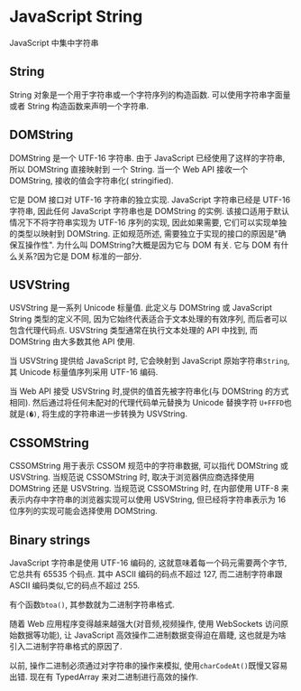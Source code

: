 # JavaScript String

JavaScript 中集中字符串

## String

String 对象是一个用于字符串或一个字符序列的构造函数. 可以使用字符串字面量或者 String 构造函数来声明一个字符串.

## DOMString

DOMString 是一个 UTF-16 字符串. 由于 JavaScript 已经使用了这样的字符串, 所以 DOMString 直接映射到 一个 String. 当一个 Web API 接收一个 DOMString, 接收的值会字符串化(
stringified).

它是 DOM 接口对 UTF-16 字符串的独立实现. JavaScript 字符串已经是 UTF-16 字符串, 因此任何 JavaScript 字符串也是 DOMString 的实例. 该接口适用于默认情况下不将字符串实现为 UTF-16
序列的实现, 因此如果需要, 它们可以实现单独的类型以映射到 DOMString. 正如规范所述, 需要独立于实现的接口的原因是"确保互操作性". 为什么叫 DOMString?大概是因为它与 DOM 有关. 它与 DOM 有什么关系?因为它是
DOM 标准的一部分.

## USVString

USVString 是一系列 Unicode 标量值. 此定义与 DOMString 或 JavaScript String 类型的定义不同, 因为它始终代表适合于文本处理的有效序列, 而后者可以包含代理代码点. USVString
类型通常在执行文本处理的 API 中找到, 而 DOMString 由大多数其他 API 使用.

当 USVString 提供给 JavaScript 时, 它会映射到 JavaScript 原始字符串`String`, 其 Unicode 标量值序列采用 UTF-16 编码.

当 Web API 接受 USVString 时,提供的值首先被字符串化(与 DOMString 的方式相同). 然后通过将任何未配对的代理代码单元替换为 Unicode 替换字符 `U+FFFD`也就是`(�)`, 将生成的字符串进一步转换为
USVString.

## CSSOMString

CSSOMString 用于表示 CSSOM 规范中的字符串数据, 可以指代 DOMString 或 USVString. 当规范说 CSSOMString 时, 取决于浏览器供应商选择使用 DOMString 还是 USVString. 当规范说
CSSOMString 时, 在内部使用 UTF-8 来表示内存中字符串的浏览器实现可以使用 USVString, 但已经将字符串表示为 16 位序列的实现可能会选择使用 DOMString.

## Binary strings

JavaScript 字符串是使用 UTF-16 编码的, 这就意味着每一个码元需要两个字节, 它总共有 65535 个码点. 其中 ASCII 编码的码点不超过 127, 而二进制字符串跟 ASCII 编码类似,它的码点不超过 255.

有个函数`btoa()`, 其参数就为二进制字符串格式.

随着 Web 应用程序变得越来越强大(对音频,视频操作, 使用 WebSockets 访问原始数据等功能), 让 JavaScript 高效操作二进制数据变得迫在眉睫, 这也就是为啥引入二进制字符串格式的原因了.

以前, 操作二进制必须通过对字符串的操作来模拟, 使用`charCodeAt()`既慢又容易出错. 现在有 TypedArray 来对二进制进行高效的操作.
